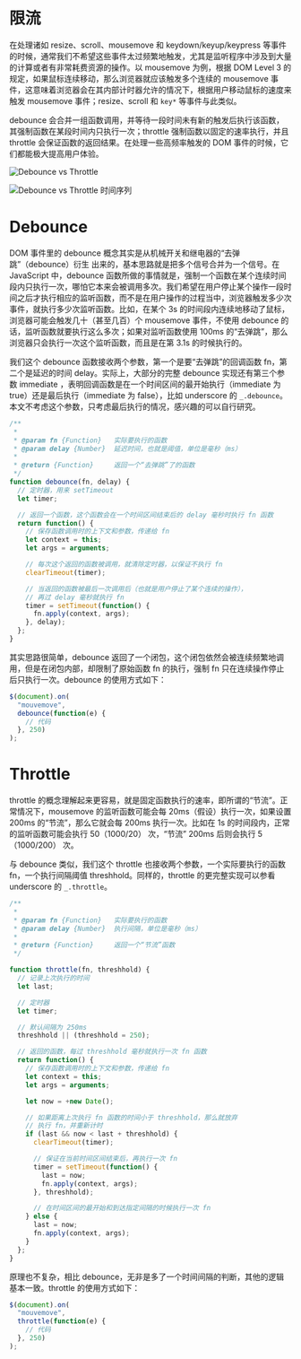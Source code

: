 # 限流

在处理诸如 resize、scroll、mousemove 和 keydown/keyup/keypress 等事件的时候，通常我们不希望这些事件太过频繁地触发，尤其是监听程序中涉及到大量的计算或者有非常耗费资源的操作。以 mousemove 为例，根据 DOM Level 3 的规定，如果鼠标连续移动，那么浏览器就应该触发多个连续的 mousemove 事件，这意味着浏览器会在其内部计时器允许的情况下，根据用户移动鼠标的速度来触发 mousemove 事件；resize、scroll 和 `key*` 等事件与此类似。

debounce 会合并一组函数调用，并等待一段时间未有新的触发后执行该函数，其强制函数在某段时间内只执行一次；throttle 强制函数以固定的速率执行，并且 throttle 会保证函数的返回结果。在处理一些高频率触发的 DOM 事件的时候，它们都能极大提高用户体验。

![Debounce vs Throttle](https://i.postimg.cc/SsKqmHh6/image.png)

![Debounce vs Throttle 时间序列](https://s2.ax1x.com/2020/01/20/1iuca4.png)

# Debounce

DOM 事件里的 debounce 概念其实是从机械开关和继电器的“去弹跳”（debounce）衍生 出来的，基本思路就是把多个信号合并为一个信号。在 JavaScript 中，debounce 函数所做的事情就是，强制一个函数在某个连续时间段内只执行一次，哪怕它本来会被调用多次。我们希望在用户停止某个操作一段时间之后才执行相应的监听函数，而不是在用户操作的过程当中，浏览器触发多少次事件，就执行多少次监听函数。比如，在某个 3s 的时间段内连续地移动了鼠标，浏览器可能会触发几十（甚至几百）个 mousemove 事件，不使用 debounce 的话，监听函数就要执行这么多次；如果对监听函数使用 100ms 的“去弹跳”，那么浏览器只会执行一次这个监听函数，而且是在第 3.1s 的时候执行的。

我们这个 debounce 函数接收两个参数，第一个是要“去弹跳”的回调函数 fn，第二个是延迟的时间 delay。实际上，大部分的完整 debounce 实现还有第三个参数 immediate ，表明回调函数是在一个时间区间的最开始执行（immediate 为 true）还是最后执行（immediate 为 false），比如 underscore 的 `_.debounce`。本文不考虑这个参数，只考虑最后执行的情况，感兴趣的可以自行研究。

```js
/**
 *
 * @param fn {Function}   实际要执行的函数
 * @param delay {Number}  延迟时间，也就是阈值，单位是毫秒（ms）
 *
 * @return {Function}     返回一个“去弹跳”了的函数
 */
function debounce(fn, delay) {
  // 定时器，用来 setTimeout
  let timer;

  // 返回一个函数，这个函数会在一个时间区间结束后的 delay 毫秒时执行 fn 函数
  return function() {
    // 保存函数调用时的上下文和参数，传递给 fn
    let context = this;
    let args = arguments;

    // 每次这个返回的函数被调用，就清除定时器，以保证不执行 fn
    clearTimeout(timer);

    // 当返回的函数被最后一次调用后（也就是用户停止了某个连续的操作），
    // 再过 delay 毫秒就执行 fn
    timer = setTimeout(function() {
      fn.apply(context, args);
    }, delay);
  };
}
```

其实思路很简单，debounce 返回了一个闭包，这个闭包依然会被连续频繁地调用，但是在闭包内部，却限制了原始函数 fn 的执行，强制 fn 只在连续操作停止后只执行一次。debounce 的使用方式如下：

```js
$(document).on(
  "mouvemove",
  debounce(function(e) {
    // 代码
  }, 250)
);
```

# Throttle

throttle 的概念理解起来更容易，就是固定函数执行的速率，即所谓的“节流”。正常情况下，mousemove 的监听函数可能会每 20ms（假设）执行一次，如果设置 200ms 的“节流”，那么它就会每 200ms 执行一次。比如在 1s 的时间段内，正常的监听函数可能会执行 50（1000/20） 次，“节流” 200ms 后则会执行 5（1000/200） 次。

与 debounce 类似，我们这个 throttle 也接收两个参数，一个实际要执行的函数 fn，一个执行间隔阈值 threshhold。同样的，throttle 的更完整实现可以参看 underscore 的 `_.throttle`。

```js
/**
 *
 * @param fn {Function}   实际要执行的函数
 * @param delay {Number}  执行间隔，单位是毫秒（ms）
 *
 * @return {Function}     返回一个“节流”函数
 */

function throttle(fn, threshhold) {
  // 记录上次执行的时间
  let last;

  // 定时器
  let timer;

  // 默认间隔为 250ms
  threshhold || (threshhold = 250);

  // 返回的函数，每过 threshhold 毫秒就执行一次 fn 函数
  return function() {
    // 保存函数调用时的上下文和参数，传递给 fn
    let context = this;
    let args = arguments;

    let now = +new Date();

    // 如果距离上次执行 fn 函数的时间小于 threshhold，那么就放弃
    // 执行 fn，并重新计时
    if (last && now < last + threshhold) {
      clearTimeout(timer);

      // 保证在当前时间区间结束后，再执行一次 fn
      timer = setTimeout(function() {
        last = now;
        fn.apply(context, args);
      }, threshhold);

      // 在时间区间的最开始和到达指定间隔的时候执行一次 fn
    } else {
      last = now;
      fn.apply(context, args);
    }
  };
}
```

原理也不复杂，相比 debounce，无非是多了一个时间间隔的判断，其他的逻辑基本一致。throttle 的使用方式如下：

```js
$(document).on(
  "mouvemove",
  throttle(function(e) {
    // 代码
  }, 250)
);
```
